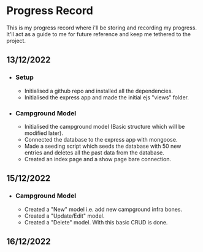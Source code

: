 # Progress Record
This is my progress record where i'll be storing and recording my progress. It'll act as a guide to me for future reference and keep me tethered to the project.

## 13/12/2022
- ### Setup
    - Initialised a github repo and installed all the dependencies.
    - Initialised the express app and made the initial ejs "views" folder.
- ### Campground Model
    - Initialised the campground model (Basic structure which will be modified later).
    - Connected the database to the express app with mongoose.
    - Made a seeding script which seeds the database with 50 new entries and deletes all the past data from the database.
    - Created an index page and a show page bare connection.

## 15/12/2022
- ### Campground Model
    - Created a "New" model i.e. add new campground infra bones.
    - Created a "Update/Edit" model.
    - Created a "Delete" model. With this basic CRUD is done.

## 16/12/2022
